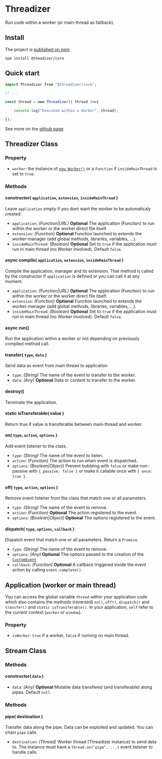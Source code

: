 # Threadizer

Run code within a worker (or main-thread as fallback).

## Install
The project is [published on npm](https://www.npmjs.com/package/@threadizer/core)
```
npm install @theadizer/core
```

## Quick start
```javascript
import Threadizer from "@threadizer/core";

// ...

const thread = new Threadizer(( thread )=>{

    console.log("Executed within a Worker", thread);

});

```
See more on the [github page](https://threadizer.github.io/core/)

## Threadizer Class

### Property

 - `worker`: the instance of [`new Worker()`](https://developer.mozilla.org/en-US/docs/Web/API/Worker/Worker) or a `Function` if `insideMainThread` is set to `true`.
 
### Methods

#### constructor( `application`, `extension`, `insideMainThread` )
Leave `application` empty if you dont want the worker to be automaticaly created.

 - `application`: *(Function|URL)* **Optional** The application (Function) to run within the worker or the worker direct file itself.
 - `extension`: *(Function)* **Optional** Function launched to extends the worker-manager (add global methods, libraries, variables, ...).
 - `insideMainThread`: *(Boolean)* **Optional** Set to `true` if the application must run in main thread (no Worker involved). Default `false`.

#### async compile( `application`, `extension`, `insideMainThread` )
Compile the application, manager and its extension.
That method is called by the constructor if `application` is defined or you can call it at any moment.

 - `application`: *(Function|URL)* **Optional** The application (Function) to run within the worker or the worker direct file itself.
 - `extension`: *(Function)* **Optional** Function launched to extends the worker-manager (add global methods, libraries, variables, ...).
 - `insideMainThread`: *(Boolean)* **Optional** Set to `true` if the application must run in main thread (no Worker involved). Default `false`.

#### async run()
Run the application within a worker or not depending on previously compiled method call.

#### transfer( `type`, `data` )
Send data as event from main thread to application

 - `type`: *(String)* The name of the event to transfer to the worker.
 - `data`: *(Any)* **Optional** Data or content to transfer to the worker.

#### destroy()
Terminate the application.

#### static isTransferable( value )
Return true if value is transferable between main-thread and worker.

#### on( `type`, `action`, `options` )
Add event listener to the class.
 - `type`: *(String)* The name of the event to listen.
 - `action`: *(Function)* The action to run when event is dispatched.
 - `options`: *(Boolean|Object)* Prevent bubbling with `false` or make non-passive with `{ passive: false }` or make it callable once with `{ once: true }`.

#### off( `type`, `action`, `options` )
Remove event listener from the class that match one or all parameters.
 - `type`: *(String)* The name of the event to remove.
 - `action`: *(Function)* **Optional** The action registered to the event.
 - `options`: *(Boolean|Object)* **Optional** The options registered to the event.

#### dispatch( `type`, `options`, `callback` )
Dispatch event that match one or all parameters.
Return a `Promise`.
 - `type`: *(String)* The name of the event to remove.
 - `options`: *(Any)* **Optional** The options passed to the creation of the [`CustomEvent`](https://developer.mozilla.org/en-US/docs/Web/API/CustomEvent)
 - `callback`: *(Function)* **Optional** A callback triggered inside the event action by calling `event.complete()`.

## Application (worker or main thread)

You can access the global variable `thread` within your application code which also contains the methods (reversed) `on()`, `off()`, `dispatch()` and `transfer()` and `static isTransferable()`.
In your application, `self` refer to the current context (`worker` or `window`).

### Property

 - `isWorker`: `true` if a worker, `false` if running on main thread.


## Stream Class

### Methods

#### constructor( `data` )

 - `data`: *(Any)* **Optional** Mutable data transfered (and transferable) along pipes. Default `null`.

### Methods

#### pipe( destination )
Transfer data along the pipe. Data can be exploited and updated. You can chain `pipe` calls.

 - `destination`: *(Thread)* Worker thread (Threadizer instance) to send data to. The instance must have a `thread.on("pipe", ...)` event listener to handle calls.
